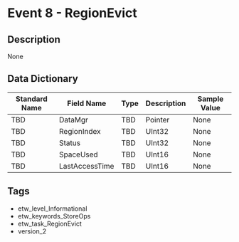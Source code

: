 # Event 8 - RegionEvict

## Description
None

## Data Dictionary
|Standard Name|Field Name|Type|Description|Sample Value|
|---|---|---|---|---|
|TBD|DataMgr|TBD|Pointer|None|None|
|TBD|RegionIndex|TBD|UInt32|None|None|
|TBD|Status|TBD|UInt32|None|None|
|TBD|SpaceUsed|TBD|UInt16|None|None|
|TBD|LastAccessTime|TBD|UInt16|None|None|

## Tags
* etw_level_Informational
* etw_keywords_StoreOps
* etw_task_RegionEvict
* version_2